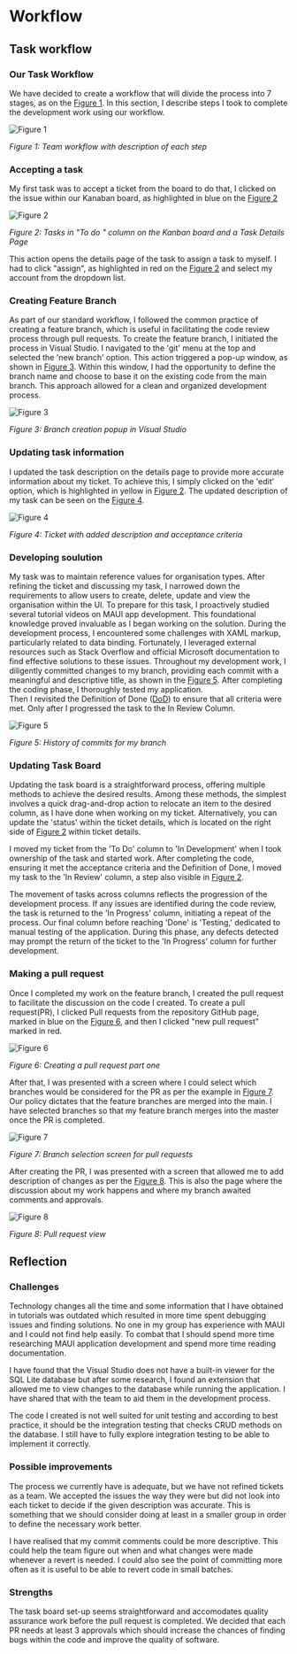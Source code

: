 # Workflow

## Task workflow

### Our Task Workflow 

We have decided to create a workflow that will divide the process into 7 stages, as on the [Figure 1](https://github.com/WilkMat3/SET09102_Personal_Portfolio/blob/main/images/Workflow.PNG ).  In this section, I describe steps I took to complete the development work using our workflow. 

![Figure 1](./images/Workflow.PNG)

*Figure 1: Team workflow with description of each step*

### Accepting a task 

My first task was to accept a ticket from the board to do that, I clicked on the issue within our Kanaban board, as highlighted in blue on the [Figure 2]

![Figure 2](./images/Assign.PNG)

*Figure 2: Tasks in "To do " column on the Kanban board and a Task Details Page* 

This action opens the details page of the task to assign a task to myself. I had to click "assign", as highlighted in red on the [Figure 2] and select my account from the dropdown list. 

### Creating Feature Branch

As part of our standard workflow, I followed the common practice of creating a feature branch, which is useful in facilitating the code review process through pull requests.
To create the feature branch, I initiated the process in Visual Studio. I navigated to the 'git' menu at the top and selected the 'new branch' option. This action triggered a pop-up window, as shown in [Figure 3]. Within this window, I had the opportunity to define the branch name and choose to base it on the existing code from the main branch. This approach allowed for a clean and organized development process.

![Figure 3](./images/BranchCreation.PNG)

*Figure 3: Branch creation popup in Visual Studio* 

### Updating task information

I updated the task description on the details page to provide more accurate information about my ticket. To achieve this, I simply clicked on the 'edit' option, which is highlighted in yellow in [Figure 2].
The updated description of my task can be seen on the [Figure 4]. 

![Figure 4](./images/Updated_Ticket.PNG)

*Figure 4: Ticket with added description and acceptance criteria* 

### Developing soulution 

My task was to maintain reference values for organisation types. After refining the ticket and discussing my task, I narrowed down the requirements to allow users to create, delete, update and view the organisation within the UI. 
To prepare for this task, I proactively studied several tutorial videos on MAUI app development. This foundational knowledge proved invaluable as I began working on the solution. During the development process, I encountered some challenges with XAML markup, particularly related to data binding. Fortunately, I leveraged external resources such as Stack Overflow and official Microsoft documentation to find effective solutions to these issues.
Throughout my development work, I diligently committed changes to my branch, providing each commit with a meaningful and descriptive title, as shown in the [Figure 5].
After completing the coding phase, I thoroughly tested my application.  
Then I revisited the Definition of Done ([DoD]) to ensure that all criteria were met. Only after I progressed the task to the In Review Column.


![Figure 5](./images/CommitsHistory.PNG)

*Figure 5: History of commits for my branch* 

### Updating Task Board 

Updating the task board is a straightforward process, offering multiple methods to achieve the desired results. Among these methods, the simplest involves a quick drag-and-drop action to relocate an item to the desired column, as I have done when working on my ticket. Alternatively, you can update the 'status' within the ticket details, which is located on the right side of [Figure 2] within ticket details.

I moved my ticket from the 'To Do' column to 'In Development' when I took ownership of the task and started work. After completing the code, ensuring it met the acceptance criteria and the Definition of Done, I moved my task to the 'In Review' column, a step also visible in [Figure 2].

The movement of tasks across columns reflects the progression of the development process. If any issues are identified during the code review, the task is returned to the 'In Progress' column, initiating a repeat of the process. Our final column before reaching 'Done' is 'Testing,' dedicated to manual testing of the application. During this phase, any defects detected may prompt the return of the ticket to the 'In Progress' column for further development.

### Making a pull request

Once I completed my work on the feature branch, I created the pull request to facilitate the discussion on the code I created. To create a pull request(PR), I clicked Pull requests from the repository GitHub page, marked in blue on the [Figure 6], and then I clicked "new pull request" marked in red.

![Figure 6](./images/prCreation.PNG)

*Figure 6: Creating a pull request part one* 

After that, I was presented with a screen where I could select which branches would be considered for the PR as per the example in [Figure 7]. Our policy dictates that the feature branches are merged into the main. I have selected branches so that my feature branch merges into the master once the PR is completed.  

![Figure 7](./images/prCreation2.PNG)

*Figure 7: Branch selection screen for pull requests* 

After creating the PR, I was presented with a screen that allowed me to add description of changes as per the [Figure 8]. This is also the page where the discussion about my work happens and  where my branch awaited comments and approvals.

![Figure 8](./images/PR.PNG)

*Figure 8: Pull request view* 

## Reflection

### Challenges

Technology changes all the time and some information that I have obtained in tutorials was outdated which resulted in more time spent debugging issues and finding solutions. No one in my group has experience with MAUI and I could not find help easily. To combat that I should spend more time researching MAUI application development and spend more time reading documentation. 

I have found that the Visual Studio does not have a built-in viewer for the SQL Lite database but after some research, I found an extension that allowed me to view changes to the database while running the application. I have shared that with the team to aid them in the development process.

The code I created is not well suited for unit testing and according to best practice, it should be the integration testing that checks CRUD methods on the database. I still have to fully explore integration testing to be able to implement it correctly. 

### Possible improvements

The process we currently have is adequate, but we have not refined tickets as a team. We accepted the issues the way they were but did not look into each ticket to decide if the given description was accurate. This is something that we should consider doing at least in a smaller group in order to define the necessary work better.

I have realised that my commit comments could be more descriptive. This could help the team figure out when and what changes were made whenever a revert is needed. I could also see the point of committing more often as it is useful to be able to revert code in small batches. 

### Strengths

The task board set-up seems straightforward and accomodates quality assurance work before the pull request is completed. We decided that each PR needs at least 3 approvals which should increase the chances of finding bugs within the code and improve the quality of software.

[Figure 1]: https://github.com/WilkMat3/SET09102_Personal_Portfolio/blob/main/images/Workflow.PNG "Figure 1"

[Figure 2]: https://github.com/WilkMat3/SET09102_Personal_Portfolio/blob/main/images/Assign.PNG "Figure 2"

[Figure 3]: https://github.com/WilkMat3/SET09102_Personal_Portfolio/blob/main/images/BranchCreation.PNG "Figure 3"

[Figure 4]: https://github.com/WilkMat3/SET09102_Personal_Portfolio/blob/main/images/Updated_Ticket.PNG "Figure 4"

[Figure 5]: https://github.com/WilkMat3/SET09102_Personal_Portfolio/blob/main/images/CommitsHistory.PNG "Figure 5"

[Figure 6]: https://github.com/WilkMat3/SET09102_Personal_Portfolio/blob/main/images/prCreation.PNG "Figure 6"

[Figure 7]: https://github.com/WilkMat3/SET09102_Personal_Portfolio/blob/main/images/prCreation2.PNG "Figure 7"

[Figure 8]: https://github.com/WilkMat3/SET09102_Personal_Portfolio/blob/main/images/PR.PNG "Figure 8"

[DoD]: https://github.com/xinjoonha/SET09102_PURPLE/blob/main/Documentation/DoD
